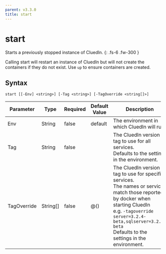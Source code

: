 ```yaml
---
parent: v3.3.0
title: start
---
```


# start

Starts a previously stopped instance of CluedIn.
{: .fs-6 .fw-300 }

Calling start will restart an instance of CluedIn
but will not create the containers if they do not exist.
Use `up` to ensure containers are created.

## Syntax

```
start [[-Env] <string>] [-Tag <string>] [-TagOverride <string[]>] 
```

| Parameter | Type | Required | Default Value | Description |
| --------- | ---- | -------- | ------------- | ----------- |
| Env | String | false | default | The environment in which CluedIn will run. 
| Tag | String | false |  | The CluedIn version tag to use for all services.<br />Defaults to the setting in the environment. 
| TagOverride | String[] | false | @() | The CluedIn version tag to use for specific services.<br />The names or services match those reported by docker when starting CluedIn<br />e.g. `-tagoverride server=3.2.4-beta,sqlserver=3.2.4-beta`<br />Defaults to the settings in the environment. 


